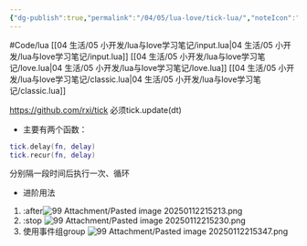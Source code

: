 ```yaml
---
{"dg-publish":true,"permalink":"/04/05/lua-love/tick-lua/","noteIcon":"","created":"2025-01-31T00:35","updated":"2025-07-01T20:58"}
---
```


#Code/lua 
[[04 生活/05 小开发/lua与love学习笔记/input.lua\|04 生活/05 小开发/lua与love学习笔记/input.lua]]
[[04 生活/05 小开发/lua与love学习笔记/love.lua\|04 生活/05 小开发/lua与love学习笔记/love.lua]]
[[04 生活/05 小开发/lua与love学习笔记/classic.lua\|04 生活/05 小开发/lua与love学习笔记/classic.lua]]

https://github.com/rxi/tick
必须tick.update(dt)
- 主要有两个函数：
```lua
tick.delay(fn, delay)
tick.recur(fn, delay)
```
分别隔一段时间后执行一次、循环
- 进阶用法
1. :after![99 Attachment/Pasted image 20250112215213.png](/img/user/99%20Attachment/Pasted%20image%2020250112215213.png)
2. :stop
![99 Attachment/Pasted image 20250112215230.png](/img/user/99%20Attachment/Pasted%20image%2020250112215230.png)
3. 使用事件组group
![99 Attachment/Pasted image 20250112215347.png](/img/user/99%20Attachment/Pasted%20image%2020250112215347.png)
